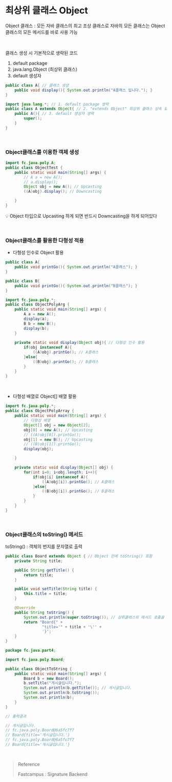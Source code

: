 # 최상위 클래스 Object

Object 클래스 : 모든 자바 클래스의 최고 조상 클래스로 자바의 모든 클래스는 Object 클래스의 모든 메서드를 바로 사용 가능

<br/>

클래스 생성 시 기본적으로 생략된 코드

1. default package
2. java.lang.Object (최상위 클래스)
3. default 생성자

```java
public class A{ // 클래스 생성
    public void display(){ System.out.println("A클래스 입니다."); }
}
```

```java
import java.lang.*; // 1. default package 생략
public class A extends Object{ // 2. "extends Object" 최상위 클래스 상속 표시 생략
    public A(){ // 3. default 생성자 생략
        super();
    }
}
```

<br/>

### Object클래스를 이용한 객체 생성

```java
import fc.java.poly.A;
public class ObjectTest {
    public static void main(String[] args) {
        // A a = new A();
        // a.display();
        Object obj = new A(); // Upcasting
        ((A)obj).display(); // Downcasting

    }
}
```

:bulb: Object 타입으로 Upcasting 하게 되면 반드시 Downcasting을 하게 되어있다

<br/>

### Object클래스를 활용한 다형성 적용

- 다형성 인수로 Object 활용

```java
public class A{
    public void printGo(){ System.out.println("A클래스"); }
} 
```

```java
public class B{
    public void printGo(){ System.out.println("B클래스"); }
} 
```

```java
import fc.java.poly.*;
public class ObjectPolyArg {
    public static void main(String[] args) {
        A a = new A();
        display(a);
        B b = new B();
        display(b);
    }
    
    private static void display(Object obj){ // 다형성 인수 활용
        if(obj instanceof A){
            ((A)obj).printGo(); // A클래스
        }else{
            ((B)obj).printGo(); // B클래스
        }
    }
}
```

<br/>

- 다형성 배열로 Object[] 배열 활용

```java
import fc.java.poly.*;
public class ObjectPolyArray {
    public static void main(String[] args) {
        // 다형성 배열
        Object[] obj = new Object[2];
        obj[0] = new A(); // Upcasting
        // ((A)obj[0]).printGo();
        obj[1] = new B(); // Upcasting
        // ((B)obj[1]).printGo();
        display(obj);

    }

    private static void display(Object[] obj) {
        for(int i=0; i<obj.length; i++){
            if(obj[i] instanceof A){
                ((A)obj[i]).printGo(); // A클래스
            }else{
                ((B)obj[i]).printGo(); // B클래스
            }
        }
    }
}
```

<br/>

### Object클래스의 toString() 메서드

toString() : 객체의 번지를 문자열로 출력

```java
public class Board extends Object { // Object 안에 toString() 포함
    private String title;

    public String getTitle() {
        return title;
    }

    public void setTitle(String title) {
        this.title = title;
    }

    @Override
    public String toString() {
        System.out.println(super.toString()); // 상위클래스의 메서드 호출을 원할 시 사용방법
        return "Board{" +
                "title='" + title + '\'' +
                '}';
    }
}
```

```java
package fc.java.part4;

import fc.java.poly.Board;

public class ObjectToString {
    public static void main(String[] args) {
        Board b = new Board();
        b.setTitle("게시글입니다.");
        System.out.println(b.getTitle()); // 게시글입니다.
        System.out.println(b.toString());
        System.out.println(b);
    }
}

// 출력결과

// 게시글입니다.
// fc.java.poly.Board@6a5fc7f7
// Board{title='게시글입니다.'}
// fc.java.poly.Board@6a5fc7f7
// Board{title='게시글입니다.'}
```

<br/>

> Reference
>
> Fastcampus : Signature Backend